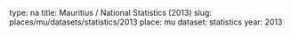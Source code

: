 type: na
title: Mauritius / National Statistics (2013)
slug: places/mu/datasets/statistics/2013
place: mu
dataset: statistics
year: 2013
